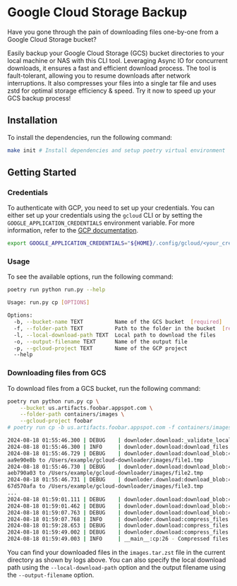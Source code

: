 Google Cloud Storage Backup
===========================

Have you gone through the pain of downloading files one-by-one from a Google Cloud Storage bucket?

Easily backup your Google Cloud Storage (GCS) bucket directories to your local machine or NAS with this CLI tool.
Leveraging Async IO for concurrent downloads, it ensures a fast and efficient download process.
The tool is fault-tolerant, allowing you to resume downloads after network interruptions.
It also compresses your files into a single tar file and uses zstd for optimal storage efficiency & speed.
Try it now to speed up your GCS backup process!

Installation
------------

To install the dependencies, run the following command:

```bash
make init # Install dependencies and setup poetry virtual environment
```

Getting Started
---------------

### Credentials

To authenticate with GCP, you need to set up your credentials.
You can either set up your credentials using the `gcloud` CLI or
by setting the `GOOGLE_APPLICATION_CREDENTIALS` environment variable.
For more information, refer to the [GCP documentation](https://cloud.google.com/docs/authentication/getting-started).

```bash
export GOOGLE_APPLICATION_CREDENTIALS="${HOME}/.config/gcloud/<your_credentails/adc.json>"
```

### Usage

To see the available options, run the following command:

```bash
poetry run python run.py --help

Usage: run.py cp [OPTIONS]

Options:
  -b, --bucket-name TEXT          Name of the GCS bucket  [required]
  -f, --folder-path TEXT          Path to the folder in the bucket  [required]
  -l, --local-download-path TEXT  Local path to download the files
  -o, --output-filename TEXT      Name of the output file
  -p, --gcloud-project TEXT       Name of the GCP project
  --help
```

### Downloading files from GCS
To download files from a GCS bucket, run the following command:

```bash
poetry run python run.py cp \
    --bucket us.artifacts.foobar.appspot.com \
    --folder-path containers/images \
    --gcloud-project foobar
# poetry run cp -b us.artifacts.foobar.appspot.com -f containers/images -p foobar # Shorthand format

2024-08-18 01:55:46.300 | DEBUG    | downloder.download:_validate_local_download_path:89 - Creating directory /Users/example/gcloud-downloader/images
2024-08-18 01:55:46.300 | INFO     | downloder.download:download_files:22 - Downloading files from us.artifacts.lineage-sc.appspot.com/containers/images to /Users/example/gcloud-downloader/images
2024-08-18 01:55:46.729 | DEBUG    | downloder.download:download_blob:43 - Downloading containers/images/file1
aa9e90e8b to /Users/example/gcloud-downloader/images/file1.tmp
2024-08-18 01:55:46.730 | DEBUG    | downloder.download:download_blob:43 - Downloading containers/images/file2
aeb790a03 to /Users/example/gcloud-downloader/images/file2.tmp
2024-08-18 01:55:46.731 | DEBUG    | downloder.download:download_blob:43 - Downloading containers/images/file3
67d570afa to /Users/example/gcloud-downloader/images/file3.tmp
...
2024-08-18 01:59:01.111 | DEBUG    | downloder.download:download_blob:47 - Downloaded containers/images/file1 to /Users/example/gcloud-downloader/images/file1
2024-08-18 01:59:01.462 | DEBUG    | downloder.download:download_blob:47 - Downloaded containers/images/file2 to /Users/example/gcloud-downloader/images/file2
2024-08-18 01:59:07.763 | DEBUG    | downloder.download:download_blob:47 - Downloaded containers/images/file3 to /Users/example/gcloud-downloader/images/file3
2024-08-18 01:59:07.768 | INFO     | downloder.download:compress_files:70 - Compressing files in /Users/example/gcloud-downloader/images to images.tar
2024-08-18 01:59:28.653 | DEBUG    | downloder.download:compress_files:75 - Compressed the tar file using zstandard to images.tar.zst
2024-08-18 01:59:49.002 | DEBUG    | downloder.download:compress_files:82 - Compressed to images.tar.zst
2024-08-18 01:59:49.003 | INFO     | __main__:cp:26 - Compressed files to images.tar.zst
```

You can find your downloaded files in the `images.tar.zst` file in the current directory as shown by logs above.
You can also specify the local download path using the `--local-download-path` option and the output filename using the `--output-filename` option.
